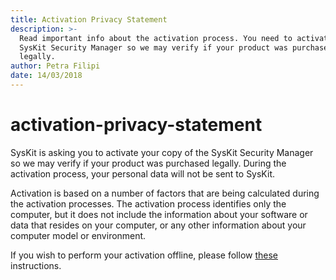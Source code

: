 ```yaml
---
title: Activation Privacy Statement
description: >-
  Read important info about the activation process. You need to activate your
  SysKit Security Manager so we may verify if your product was purchased
  legally.
author: Petra Filipi
date: 14/03/2018
---
```


# activation-privacy-statement

SysKit is asking you to activate your copy of the SysKit Security Manager so we may verify if your product was purchased legally. During the activation process, your personal data will not be sent to SysKit.

Activation is based on a number of factors that are being calculated during the activation processes. The activation process identifies only the computer, but it does not include the information about your software or data that resides on your computer, or any other information about your computer model or environment.

If you wish to perform your activation offline, please follow [these](activation-privacy-statement.md#internal/activation/online-offline-activation/) instructions.


